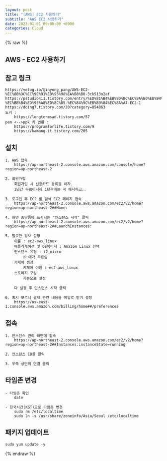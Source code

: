 ```yaml
---  
layout: post  
title: "[AWS] EC2 사용하기"  
subtitle: "AWS EC2 사용하기"  
date: 2023-01-01 00:00:00 +0900  
categories: Cloud  
---  
```

{% raw %}  
## AWS - EC2 사용하기  
  
## 참고 링크  
	https://velog.io/@inyong_pang/AWS-EC2-%EC%8B%9C%EC%9E%91%ED%95%98%EA%B8%B0-3ck513o2af  
	https://pstudio411.tistory.com/entry/%ED%81%B4%EB%9D%BC%EC%9A%B0%EB%94%A9-%EC%BB%B4%ED%93%A8%ED%8C%85-%EC%84%9C%EB%B9%84%EC%8A%A4-EC2-1  
	https://doing7.tistory.com/20?category=854863  
	도커 :  
		https://longtermsad.tistory.com/57  
	pem <-->ppk 키 변환 :  
		https://programforlife.tistory.com/9  
		https://kamang-it.tistory.com/205  
  
## 설치  
	1. AWS 접속  
		https://ap-northeast-2.console.aws.amazon.com/console/home?region=ap-northeast-2  
  
	2. 회원가입  
		회원가입 시 신용카드 등록을 하자.  
		1년간 무료이니까 1년후에는 꼭 해지하고..  
  
	3. 로그인 후 EC2 를 검색 EC2 페이지 접속  
		https://ap-northeast-2.console.aws.amazon.com/ec2/v2/home?region=ap-northeast-2##Home:  
  
	4. 화면 중단쯤에 표시되는 "인스턴스 시작" 클릭  
		https://ap-northeast-2.console.aws.amazon.com/ec2/v2/home?region=ap-northeast-2##LaunchInstances:  
  
	5. 필요한 정보 설정  
		이름 : ec2-aws_linux  
		애플리케이션 및 OS이미지 : Amazon Linux 선택  
		인스턴스 유형 : t2_micro  
			※ 애가 무료임  
		키페어 생성  
			키페어 이름 : ec2-aws_linux  
		스토리지 구성  
			기본으로 설정  
  
		다 설정 후 인스턴스 시작 클릭  
  
	6. 혹시 모르니 결제 관련 내용을 메일로 받기 설정  
		https://us-east-1.console.aws.amazon.com/billing/home##/preferences  
  
## 접속  
  
	1. 인스턴스 관리 화면에 접속  
		https://ap-northeast-2.console.aws.amazon.com/ec2/v2/home?region=ap-northeast-2##Instances:instanceState=running  
  
	2. 인스턴스 ID를 클릭  
  
	3. 우측 상단의 연결 클릭  
  
## 타임존 변경  
  
	- 타임존 확인  
		date  
  
	- 한국시간(KST)으로 타임존 변경  
		sudo rm /etc/localtime  
		sudo ln -s /usr/share/zoneinfo/Asia/Seoul /etc/localtime  
  
## 패키지 업데이트  
	sudo yum update -y  
{% endraw %}